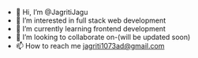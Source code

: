 - 👋 Hi, I’m @JagritiJagu
- 👀 I’m interested in full stack web development
- 🌱 I’m currently learning frontend development
- 💞️ I’m looking to collaborate on-(will be updated soon)
- 📫 How to reach me jagriti1073ad@gmail.com

<!---
JagritiJagu/JagritiJagu is a ✨ special ✨ repository because its `README.md` (this file) appears on your GitHub profile.
You can click the Preview link to take a look at your changes.
--->
